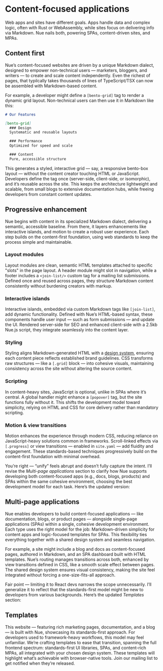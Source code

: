 
# Content-focused applications
Web apps and sites have different goals. Apps handle data and complex logic, often with Rust or WebAssembly, while sites focus on delivering info via Markdown. Nue nails both, powering SPAs, content-driven sites, and MPAs.


## Content first
Nue’s content-focused websites are driven by a unique Markdown dialect, designed to empower non-technical users — marketers, bloggers, and writers — to create and scale content independently. Even the richest of pages, that typilcally takes thousands of lines of TypeScript/TSX can now be assembled with Markdown-based content.

For example, a developer might define a `[bento-grid]` tag to render a dynamic grid layout. Non-technical users can then use it in Markdown like this:

```md
# Our Features

[bento-grid]
  ### Design
  Systematic and reusable layouts

  ### Performance
  Optimized for speed and scale

  ### Content
  Pure, accessible structure
```

This generates a styled, interactive grid — say, a responsive bento-box layout — without the content creator touching HTML or JavaScript. Developers define the tag once (server-side, client-side, or isomorphic), and it’s reusable across the site. This keeps the architecture lightweight and scalable, from small blogs to extensive documentation hubs, while freeing developers from constant content updates.


## Progressive enhancement
Nue begins with content in its specialized Markdown dialect, delivering a semantic, accessible baseline. From there, it layers enhancements like interactive islands, and motion to create a robust user experience. Each step builds on the content-first foundation, using web standards to keep the process simple and maintainable.


### Layout modules
Layout modules are clean, semantic HTML templates attached to specific "slots" in the page layout. A header module might slot in navigation, while a footer includes a `<join-list/>` custom tag for a mailing list submissions. Defined once and reused across pages, they structure Markdown content consistently without burdening creators with markup.

### Interactive islands
Interactive islands, embedded via custom Markdown tags like `[join-list]`, add dynamic functionality. Defined with Nue’s HTML-based syntax, these components handle user input — such as form submissions — and update the UI. Rendered server-side for SEO and enhanced client-side with a 2.5kb Nue.js script, they integrate seamlessly into the content layer.

### Styling
Styling aligns Markdown-generated HTML with a [design system](design-systems.html), ensuring each content piece reflects established brand guidelines. CSS transforms raw structures — like a `[.grid]` block — into cohesive visuals, maintaining consistency across the site without altering the source content.

### Scripting
In content-heavy sites, JavaScript is optional, unlike in SPAs where it’s central. A global handler might enhance a `[popover]` tag, but the site functions fully without it. This shifts the development model toward simplicity, relying on HTML and CSS for core delivery rather than mandatory scripting.

### Motion & view transitions
Motion enhances the experience through modern CSS, reducing reliance on JavaScript-heavy solutions common in frameworks. Scroll-linked effects via `[.progress]` or view transitions — enabled in `site.yaml` — add fluidity and engagement. These standards-based techniques progressively build on the content-first foundation with minimal overhead.


You’re right — “unify” feels abrupt and doesn’t fully capture the intent. I’ll revise the *Multi-page applications* section to clarify how Nue supports developing both content-focused apps (e.g., docs, blogs, products) and SPAs within the same cohesive environment, choosing the best development model for each task. Here’s the updated version:


## Multi-page applications
Nue enables developers to build content-focused applications — like documentation, blogs, or product pages — alongside single-page applications (SPAs) within a single, cohesive development environment. Each type uses the right model for the job: Markdown-driven simplicity for content apps and logic-focused templates for SPAs. This flexibility ties everything together with a shared design system and seamless navigation.

For example, a site might include a blog and docs as content-focused pages, authored in Markdown, and an SPA dashboard built with HTML templates. Nue’s routing manages transitions across both, enhanced by view transitions defined in CSS, like a smooth scale effect between pages. The shared design system ensures visual consistency, making the site feel integrated without forcing a one-size-fits-all approach.


Fair point — limiting it to React devs narrows the scope unnecessarily. I’ll generalize it to reflect that the standards-first model might be new to developers from various backgrounds. Here’s the updated *Templates* section:


## Templates
This website — featuring rich marketing pages, documentation, and a blog — is built with Nue, showcasing its standards-first approach. For developers used to framework-heavy workflows, this model may feel unfamiliar. We’re crafting templates to ease that transition, spanning the full frontend spectrum: standards-first UI libraries, SPAs, and content-rich MPAs, all integrated with your chosen design system. These templates will highlight what’s achievable with browser-native tools. Join our mailing list to get notified when they’re released.
